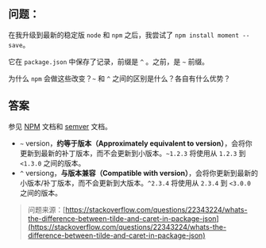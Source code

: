 ## 问题：

在我升级到最新的稳定版 `node` 和 `npm` 之后，我尝试了 `npm install moment --save`。

它在 `package.json` 中保存了记录，前缀是 `^` 。之前，是 `~` 前缀。

为什么 `npm` 会做这些改变？`~` 和 `^` 之间的区别是什么？各自有什么优势？

## 答案

参见 [NPM](https://docs.npmjs.com/files/package.json) 文档和 [semver](https://docs.npmjs.com/cli/v6/using-npm/semver#tilde-ranges-123-12-1) 文档。

- `~` version，**约等于版本（Approximately equivalent to version）**，会将你更新到最新的补丁版本，而不会更新到小版本。`~1.2.3` 将使用从 `1.2.3` 到 `<1.3.0` 之间的版本。
- `^` versiong，**与版本兼容（Compatible with version）**，会将你更新到最新的小版本/补丁版本，而不会更新到大版本。`^2.3.4` 将使用从 `2.3.4` 到 `<3.0.0` 之间的版本。


> 问题来源：[https://stackoverflow.com/questions/22343224/whats-the-difference-between-tilde-and-caret-in-package-json](https://stackoverflow.com/questions/22343224/whats-the-difference-between-tilde-and-caret-in-package-json)